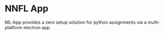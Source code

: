 # NNFL App

ML-App provides a zero setup solution for python assignments via a multi-platform electron app.
